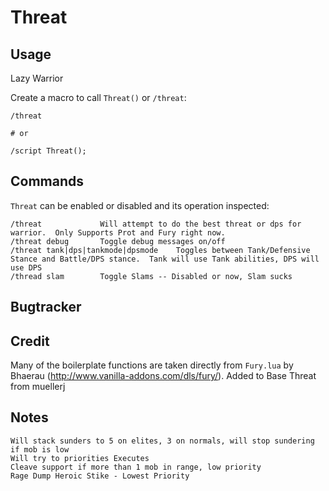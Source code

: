 # Threat

## Usage

Lazy Warrior

Create a macro to call `Threat()` or `/threat`:

    /threat

    # or

    /script Threat();

## Commands

`Threat` can be enabled or disabled and its operation inspected:

    /threat             Will attempt to do the best threat or dps for warrior.  Only Supports Prot and Fury right now.
    /threat debug       Toggle debug messages on/off
    /threat tank|dps|tankmode|dpsmode    Toggles between Tank/Defensive Stance and Battle/DPS stance.  Tank will use Tank abilities, DPS will use DPS
    /thread slam        Toggle Slams -- Disabled or now, Slam sucks

## Bugtracker

## Credit

Many of the boilerplate functions are taken directly from `Fury.lua` by Bhaerau
(http://www.vanilla-addons.com/dls/fury/).
Added to Base Threat from muellerj


## Notes
    Will stack sunders to 5 on elites, 3 on normals, will stop sundering if mob is low
    Will try to priorities Executes
    Cleave support if more than 1 mob in range, low priority
    Rage Dump Heroic Stike - Lowest Priority
